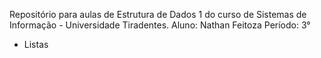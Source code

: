 Repositório para aulas de Estrutura de Dados 1 do curso de Sistemas de Informação - Universidade Tiradentes.
Aluno: Nathan Feitoza
Período: 3°

- Listas
